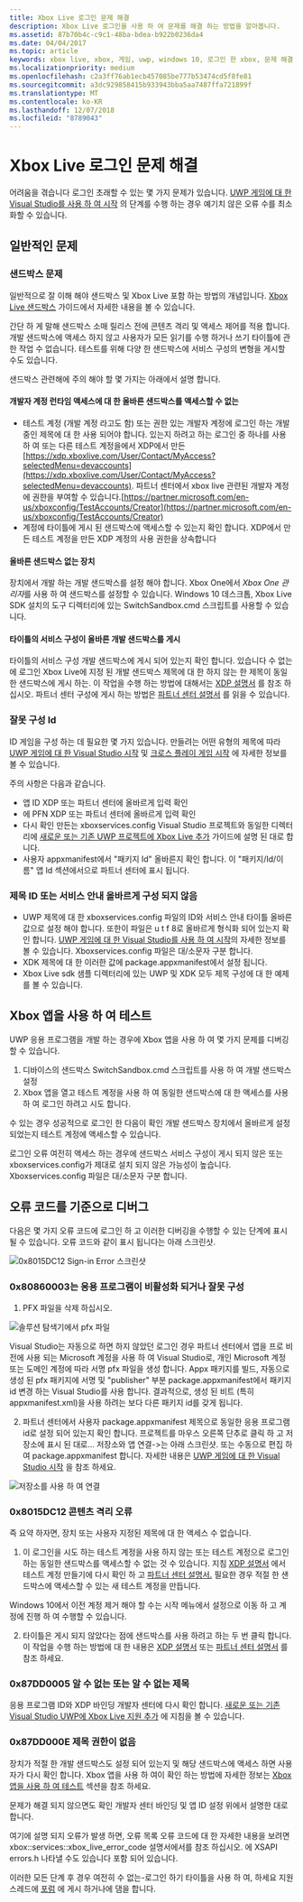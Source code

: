 ```yaml
---
title: Xbox Live 로그인 문제 해결
description: Xbox Live 로그인을 사용 하 여 문제를 해결 하는 방법을 알아봅니다.
ms.assetid: 87b70b4c-c9c1-48ba-bdea-b922b0236da4
ms.date: 04/04/2017
ms.topic: article
keywords: xbox live, xbox, 게임, uwp, windows 10, 로그인 한 xbox, 문제 해결
ms.localizationpriority: medium
ms.openlocfilehash: c2a3ff76ab1ecb457085be777b53474cd5f8fe81
ms.sourcegitcommit: a3dc929858415b933943bba5aa7487ffa721899f
ms.translationtype: MT
ms.contentlocale: ko-KR
ms.lasthandoff: 12/07/2018
ms.locfileid: "8789043"
---
```

# <a name="troubleshooting-xbox-live-sign-in"></a>Xbox Live 로그인 문제 해결

어려움을 겪습니다 로그인 초래할 수 있는 몇 가지 문제가 있습니다.  [UWP 게임에 대 한 Visual Studio를 사용 하 여 시작](../../get-started-with-partner/get-started-with-visual-studio-and-uwp.md) 의 단계를 수행 하는 경우 예기치 않은 오류 수를 최소화할 수 있습니다.

## <a name="common-issues"></a>일반적인 문제

### <a name="sandbox-problems"></a>샌드박스 문제

일반적으로 잘 이해 해야 샌드박스 및 Xbox Live 포함 하는 방법의 개념입니다.  [Xbox Live 샌드박스](../../xbox-live-sandboxes.md) 가이드에서 자세한 내용을 볼 수 있습니다.

간단 하 게 말해 샌드박스 소매 릴리스 전에 콘텐츠 격리 및 액세스 제어를 적용 합니다.  개발 샌드박스에 액세스 하지 않고 사용자가 모든 읽기를 수행 하거나 쓰기 타이틀에 관한 작업 수 없습니다.  테스트를 위해 다양 한 샌드박스에 서비스 구성의 변형을 게시할 수도 있습니다.

샌드박스 관련해에 주의 해야 할 몇 가지는 아래에서 설명 합니다.

#### <a name="developer-account-doesnt-have-access-to-the-right-sandbox-for-run-time-access"></a>개발자 계정 런타임 액세스에 대 한 올바른 샌드박스를 액세스할 수 없는

* 테스트 계정 (개발 계정 라고도 함) 또는 권한 있는 개발자 계정에 로그인 하는 개발 중인 제목에 대 한 사용 되어야 합니다.  있는지 하려고 하는 로그인 중 하나를 사용 하 여 또는 다른 테스트 계정을에서 XDP에서 만든 [https://xdp.xboxlive.com/User/Contact/MyAccess?selectedMenu=devaccounts](https://xdp.xboxlive.com/User/Contact/MyAccess?selectedMenu=devaccounts). 파트너 센터에서 xbox live 관련된 개발자 계정에 권한을 부여할 수 있습니다.[https://partner.microsoft.com/en-us/xboxconfig/TestAccounts/Creator](https://partner.microsoft.com/en-us/xboxconfig/TestAccounts/Creator)
* 계정에 타이틀에 게시 된 샌드박스에 액세스할 수 있는지 확인 합니다.  XDP에서 만든 테스트 계정을 만든 XDP 계정의 사용 권한을 상속합니다

#### <a name="your-device-is-not-on-the-correct-sandbox"></a>올바른 샌드박스 없는 장치

장치에서 개발 하는 개발 샌드박스를 설정 해야 합니다.  Xbox One에서 *Xbox One 관리자*를 사용 하 여 샌드박스를 설정할 수 있습니다.  Windows 10 데스크톱, Xbox Live SDK 설치의 도구 디렉터리에 있는 SwitchSandbox.cmd 스크립트를 사용할 수 있습니다.

#### <a name="your-titles-service-configuration-is-not-published-to-the-correct-development-sandbox"></a>타이틀의 서비스 구성이 올바른 개발 샌드박스를 게시

타이틀의 서비스 구성 개발 샌드박스에 게시 되어 있는지 확인 합니다.  있습니다 수 없는에 로그인 Xbox Live에 지정 된 개발 샌드박스 제목에 대 한 하지 않는 한 제목이 동일한 샌드박스에 게시 하는.  이 작업을 수행 하는 방법에 대해서는 [XDP 설명서](https://developer.xboxlive.com/en-us/xdphelp/development/xdpdocs/Pages/setting_up_service_configuration_03_31_16.aspx#PublishServiceConfig) 를 참조 하십시오. 파트너 센터 구성에 게시 하는 방법은 [파트너 센터 설명서](../../get-started-with-creators/xbox-live-service-configuration-creators.md#publish-your-xbox-live-service-configuration) 를 읽을 수 있습니다.

### <a name="ids-configured-incorrectly"></a>잘못 구성 Id

ID 게임을 구성 하는 데 필요한 몇 가지 있습니다.  만들려는 어떤 유형의 제목에 따라 [UWP 게임에 대 한 Visual Studio 시작](../../get-started-with-partner/get-started-with-visual-studio-and-uwp.md) 및 [크로스 플레이 게임 시작](../../get-started-with-partner/get-started-with-cross-play-games.md) 에 자세한 정보를 볼 수 있습니다.

주의 사항은 다음과 같습니다.

* 앱 ID XDP 또는 파트너 센터에 올바르게 입력 확인
* 에 PFN XDP 또는 파트너 센터에 올바르게 입력 확인
* 다시 확인 만든는 xboxservices.config Visual Studio 프로젝트와 동일한 디렉터리에 [새로운 또는 기존 UWP 프로젝트에 Xbox Live 추가](../../get-started-with-partner/get-started-with-visual-studio-and-uwp.md) 가이드에 설명 된 대로 합니다.
* 사용자 appxmanifest에서 "패키지 Id" 올바른지 확인 합니다.  이 "패키지/Id/이름" 앱 Id 섹션에서으로 파트너 센터에 표시 됩니다.

### <a name="title-id-or-scid-not-configured-correctly"></a>제목 ID 또는 서비스 안내 올바르게 구성 되지 않음

* UWP 제목에 대 한 xboxservices.config 파일의 ID와 서비스 안내 타이틀 올바른 값으로 설정 해야 합니다.  또한이 파일은 u t f 8로 올바르게 형식화 되어 있는지 확인 합니다.  [UWP 게임에 대 한 Visual Studio를 사용 하 여 시작](../../get-started-with-partner/get-started-with-visual-studio-and-uwp.md)의 자세한 정보를 볼 수 있습니다. Xboxservices.config 파일은 대/소문자 구분 합니다.
* XDK 제목에 대 한 이러한 값에 package.appxmanifest에서 설정 됩니다.
* Xbox Live sdk 샘플 디렉터리에 있는 UWP 및 XDK 모두 제목 구성에 대 한 예제를 볼 수 있습니다.

## <a name="test-using-the-xbox-app"></a>Xbox 앱을 사용 하 여 테스트

UWP 응용 프로그램을 개발 하는 경우에 Xbox 앱을 사용 하 여 몇 가지 문제를 디버깅할 수 있습니다.

1. 디바이스의 샌드박스 SwitchSandbox.cmd 스크립트를 사용 하 여 개발 샌드박스 설정
2. Xbox 앱을 열고 테스트 계정을 사용 하 여 동일한 샌드박스에 대 한 액세스를 사용 하 여 로그인 하려고 시도 합니다.

수 있는 경우 성공적으로 로그인 한 다음이 확인 개발 샌드박스 장치에서 올바르게 설정 되었는지 테스트 계정에 액세스할 수 있습니다.

로그인 오류 여전히 액세스 하는 경우에 샌드박스 서비스 구성이 게시 되지 않은 또는 xboxservices.config가 제대로 설치 되지 않은 가능성이 높습니다. Xboxservices.config 파일은 대/소문자 구분 합니다.

## <a name="debug-based-on-error-code"></a>오류 코드를 기준으로 디버그

다음은 몇 가지 오류 코드에 로그인 하 고 이러한 디버깅을 수행할 수 있는 단계에 표시 될 수 있습니다.  오류 코드와 같이 표시 됩니다는 아래 스크린샷.

![0x8015DC12 Sign-in Error 스크린샷](../../images/troubleshooting/sign_in_error.png)

### <a name="0x80860003-the-application-is-either-disabled-or-incorrectly-configured"></a>0x80860003는 응용 프로그램이 비활성화 되거나 잘못 구성

1. PFX 파일을 삭제 하십시오.

![솔루션 탐색기에서 pfx 파일](../../images/troubleshooting/pfx_file.png)

Visual Studio는 자동으로 하면 하지 않았던 로그인 경우 파트너 센터에서 앱을 프로 비전에 사용 되는 Microsoft 계정을 사용 하 여 Visual Studio로, 개인 Microsoft 계정 또는 도메인 계정에 따라 서명 pfx 파일을 생성 합니다. Appx 패키지를 빌드, 자동으로 생성 된 pfx 패키지에 서명 및 "publisher" 부분 package.appxmanifest에서 패키지 id 변경 하는 Visual Studio를 사용 합니다. 결과적으로, 생성 된 비트 (특히 appxmanifest.xml)을 사용 하려는 보다 다른 패키지 id를 갖게 됩니다. 

2. 파트너 센터에서 사용자 package.appxmanifest 제목으로 동일한 응용 프로그램 id로 설정 되어 있는지 확인 합니다. 프로젝트를 마우스 오른쪽 단추로 클릭 하 고 저장소에 표시 된 대로... 저장소와 앱 연결->는 아래 스크린샷. 또는 수동으로 편집 하 여 package.appxmanifest 합니다. 자세한 내용은 [UWP 게임에 대 한 Visual Studio 시작](../../get-started-with-partner/get-started-with-visual-studio-and-uwp.md) 을 참조 하세요.

![저장소를 사용 하 여 연결](../../images/troubleshooting/appxmanifest_binding.png)

### <a name="0x8015dc12-content-isolation-error"></a>0x8015DC12 콘텐츠 격리 오류

즉 요약 하자면, 장치 또는 사용자 지정된 제목에 대 한 액세스 수 없습니다.

1. 이 로그인을 시도 하는 테스트 계정을 사용 하지 않는 또는 테스트 계정으로 로그인 하는 동일한 샌드박스를 액세스할 수 없는 것 수 있습니다. 지침 [XDP 설명서](https://developer.xboxlive.com/en-us/xdphelp/development/xdpdocs/Pages/creating_development_accounts_03_31_16.aspx) 에서 테스트 계정 만들기에 다시 확인 하 고 [파트너 센터 설명서.](../../xbox-live-test-accounts.md) 필요한 경우 적절 한 샌드박스에 액세스할 수 있는 새 테스트 계정을 만듭니다.

Windows 10에서 이전 계정 제거 해야 할 수는 시작 메뉴에서 설정으로 이동 하 고 계정에 진행 하 여 수행할 수 있습니다.

2. 타이틀은 게시 되지 않았다는 점에 샌드박스를 사용 하려고 하는 두 번 클릭 합니다. 이 작업을 수행 하는 방법에 대 한 내용은 [XDP 설명서](https://developer.xboxlive.com/en-us/xdphelp/development/xdpdocs/Pages/setting_up_service_configuration_03_31_16.aspx#PublishServiceConfig) 또는 [파트너 센터 설명서](../../xbox-live-service-configuration.md#sandbox-ids) 를 참조 하세요.

### <a name="0x87dd0005-unexpected-or-unknown-title"></a>0x87DD0005 알 수 없는 또는 알 수 없는 제목

응용 프로그램 ID와 XDP 바인딩 개발자 센터에 다시 확인 합니다. [새로운 또는 기존 Visual Studio UWP에 Xbox Live 지원 추가](https://docs.microsoft.com/windows-hardware/drivers/devapps/step-1--create-a-uwp-device-app#span-idassociateyourappwiththewindowsstorespanspan-idassociateyourappwiththewindowsstorespanspan-idassociateyourappwiththewindowsstorespanassociate-your-app-with-the-microsoft-store) 에 지침을 볼 수 있습니다.

### <a name="0x87dd000e-title-not-authorized"></a>0x87DD000E 제목 권한이 없음

장치가 적절 한 개발 샌드박스도 설정 되어 있는지 및 해당 샌드박스에 액세스 하면 사용자가 다시 확인 합니다. Xbox 앱을 사용 하 여이 확인 하는 방법에 자세한 정보는 [Xbox 앱을 사용 하 여 테스트](#test-xbox-app) 섹션을 참조 하세요.

문제가 해결 되지 않으면도 확인 개발자 센터 바인딩 및 앱 ID 설정 위에서 설명한 대로 합니다.

여기에 설명 되지 오류가 발생 하면, 오류 목록 오류 코드에 대 한 자세한 내용을 보려면 xbox::services::xbox_live_error_code 설명서에서를 참조 하십시오. 에 XSAPI errors.h 나타낼 수도 있습니다 포함 되어 있습니다.

이러한 모든 단계 후 경우 여전히 수 없는-로그인 하기 타이틀을 사용 하 여, 하세요 지원 스레드에 [포럼](http://forums.xboxlive.com) 에 게시 하거나에 댐을 합니다.